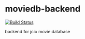 # moviedb-backend

[![Build Status](https://travis-ci.org/jamesclonk-io/moviedb-backend.svg)](https://travis-ci.org/jamesclonk-io/moviedb-backend)

backend for jcio movie database
